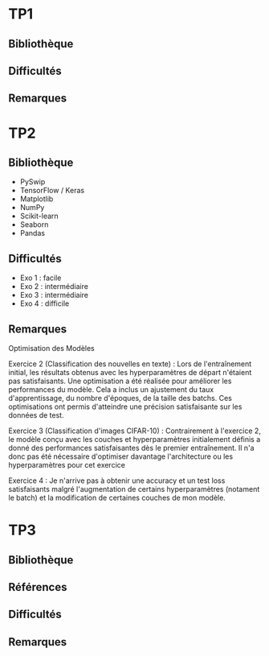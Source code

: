 # TP1

## Bibliothèque

## Difficultés

## Remarques 

# TP2

## Bibliothèque

- PySwip
- TensorFlow / Keras
- Matplotlib
- NumPy
- Scikit-learn
- Seaborn
- Pandas

## Difficultés

- Exo 1 : facile
- Exo 2 : intermédiaire 
- Exo 3 : intermédiaire
- Exo 4 : difficile 

## Remarques

Optimisation des Modèles

Exercice 2 (Classification des nouvelles en texte) :
Lors de l'entraînement initial, les résultats obtenus avec les hyperparamètres de départ n'étaient pas satisfaisants. Une optimisation a été réalisée pour améliorer les performances du modèle. Cela a inclus un ajustement du taux d'apprentissage, du nombre d'époques, de la taille des batchs. Ces optimisations ont permis d'atteindre une précision satisfaisante sur les données de test.

Exercice 3 (Classification d'images CIFAR-10) :
Contrairement à l'exercice 2, le modèle conçu avec les couches et hyperparamètres initialement définis a donné des performances satisfaisantes dès le premier entraînement. Il n'a donc pas été nécessaire d'optimiser davantage l'architecture ou les hyperparamètres pour cet exercice

Exercice 4 :
Je n'arrive pas à obtenir une accuracy et un test loss satisfaisants malgré l'augmentation de certains hyperparamètres (notament le batch) et la modification de certaines couches de mon modèle.

# TP3

## Bibliothèque

## Références 

## Difficultés

## Remarques
